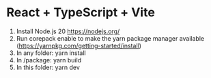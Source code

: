 # React + TypeScript + Vite

1. Install Node.js 20 https://nodejs.org/
2. Run corepack enable to make the yarn package manager available (https://yarnpkg.com/getting-started/install)
3. In any folder: yarn install
4. In /package: yarn build
5. In this folder: yarn dev
